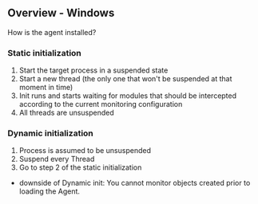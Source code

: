 ## Overview - Windows

How is the agent installed?

### Static initialization
1. Start the target process in a suspended state
2. Start a new thread (the only one that won't be suspended at that moment in time)
3. Init runs and starts waiting for modules that should be intercepted according to the current monitoring configuration
4. All threads are unsuspended

### Dynamic initialization
1. Process is assumed to be unsuspended
2. Suspend every Thread
3. Go to step 2 of the static initialization
  - downside of Dynamic init: You cannot monitor objects created prior to loading the Agent.